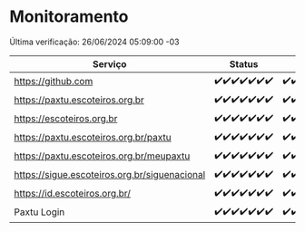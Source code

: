 # Monitoramento

Última verificação: 26/06/2024 05:09:00 -03

|Serviço|Status|Últimas 24h|
|---|---|---|
|https://github.com|<span title="2024-06-19: OK=24">✔️</span><span title="2024-06-20: OK=24">✔️</span><span title="2024-06-21: OK=24">✔️</span><span title="2024-06-22: OK=24">✔️</span><span title="2024-06-23: OK=24">✔️</span><span title="2024-06-24: OK=24">✔️</span><span title="2024-06-25: OK=8">✔️</span>|<span title="25/06/2024 05:10:00 -03 : 200">✔️</span><span title="25/06/2024 06:07:00 -03 : 200">✔️</span><span title="25/06/2024 07:07:00 -03 : 200">✔️</span><span title="25/06/2024 08:06:00 -03 : 200">✔️</span><span title="25/06/2024 09:12:00 -03 : 200">✔️</span><span title="25/06/2024 10:09:00 -03 : 200">✔️</span><span title="25/06/2024 11:06:00 -03 : 200">✔️</span><span title="25/06/2024 12:07:00 -03 : 200">✔️</span><span title="25/06/2024 13:08:00 -03 : 200">✔️</span><span title="25/06/2024 14:07:00 -03 : 200">✔️</span><span title="25/06/2024 15:10:00 -03 : 200">✔️</span><span title="25/06/2024 16:06:00 -03 : 200">✔️</span><span title="25/06/2024 17:07:00 -03 : 200">✔️</span><span title="25/06/2024 18:07:00 -03 : 200">✔️</span><span title="25/06/2024 19:06:00 -03 : 200">✔️</span><span title="25/06/2024 20:06:00 -03 : 200">✔️</span><span title="25/06/2024 21:33:00 -03 : 200">✔️</span><span title="25/06/2024 22:53:00 -03 : 200">✔️</span><span title="25/06/2024 23:25:00 -03 : 200">✔️</span><span title="26/06/2024 00:08:00 -03 : 200">✔️</span><span title="26/06/2024 01:09:00 -03 : 200">✔️</span><span title="26/06/2024 02:07:00 -03 : 200">✔️</span><span title="26/06/2024 03:10:00 -03 : 200">✔️</span><span title="26/06/2024 04:07:00 -03 : 200">✔️</span><span title="26/06/2024 05:09:00 -03 : 200">✔️</span>|
|https://paxtu.escoteiros.org.br|<span title="2024-06-19: OK=24">✔️</span><span title="2024-06-20: OK=24">✔️</span><span title="2024-06-21: OK=24">✔️</span><span title="2024-06-22: OK=24">✔️</span><span title="2024-06-23: OK=24">✔️</span><span title="2024-06-24: OK=24">✔️</span><span title="2024-06-25: OK=8">✔️</span>|<span title="25/06/2024 05:10:00 -03 : 200">✔️</span><span title="25/06/2024 06:07:00 -03 : 200">✔️</span><span title="25/06/2024 07:07:00 -03 : 200">✔️</span><span title="25/06/2024 08:06:00 -03 : 200">✔️</span><span title="25/06/2024 09:12:00 -03 : 200">✔️</span><span title="25/06/2024 10:09:00 -03 : 200">✔️</span><span title="25/06/2024 11:06:00 -03 : 200">✔️</span><span title="25/06/2024 12:07:00 -03 : 200">✔️</span><span title="25/06/2024 13:08:00 -03 : 200">✔️</span><span title="25/06/2024 14:07:00 -03 : 200">✔️</span><span title="25/06/2024 15:10:00 -03 : 200">✔️</span><span title="25/06/2024 16:06:00 -03 : 200">✔️</span><span title="25/06/2024 17:07:00 -03 : 200">✔️</span><span title="25/06/2024 18:07:00 -03 : 200">✔️</span><span title="25/06/2024 19:06:00 -03 : 200">✔️</span><span title="25/06/2024 20:06:00 -03 : 200">✔️</span><span title="25/06/2024 21:33:00 -03 : 200">✔️</span><span title="25/06/2024 22:53:00 -03 : 200">✔️</span><span title="25/06/2024 23:25:00 -03 : 200">✔️</span><span title="26/06/2024 00:08:00 -03 : 200">✔️</span><span title="26/06/2024 01:09:00 -03 : 200">✔️</span><span title="26/06/2024 02:07:00 -03 : 200">✔️</span><span title="26/06/2024 03:10:00 -03 : 200">✔️</span><span title="26/06/2024 04:07:00 -03 : 200">✔️</span><span title="26/06/2024 05:09:00 -03 : 200">✔️</span>|
|https://escoteiros.org.br|<span title="2024-06-19: OK=24">✔️</span><span title="2024-06-20: OK=24">✔️</span><span title="2024-06-21: OK=24">✔️</span><span title="2024-06-22: OK=24">✔️</span><span title="2024-06-23: OK=24">✔️</span><span title="2024-06-24: OK=24">✔️</span><span title="2024-06-25: OK=8">✔️</span>|<span title="25/06/2024 05:10:00 -03 : 200">✔️</span><span title="25/06/2024 06:07:00 -03 : 200">✔️</span><span title="25/06/2024 07:07:00 -03 : 200">✔️</span><span title="25/06/2024 08:06:00 -03 : 200">✔️</span><span title="25/06/2024 09:12:00 -03 : 200">✔️</span><span title="25/06/2024 10:09:00 -03 : 200">✔️</span><span title="25/06/2024 11:06:00 -03 : 200">✔️</span><span title="25/06/2024 12:07:00 -03 : 200">✔️</span><span title="25/06/2024 13:08:00 -03 : 200">✔️</span><span title="25/06/2024 14:07:00 -03 : 200">✔️</span><span title="25/06/2024 15:10:00 -03 : 200">✔️</span><span title="25/06/2024 16:06:00 -03 : 200">✔️</span><span title="25/06/2024 17:07:00 -03 : 200">✔️</span><span title="25/06/2024 18:07:00 -03 : 200">✔️</span><span title="25/06/2024 19:06:00 -03 : 200">✔️</span><span title="25/06/2024 20:06:00 -03 : 200">✔️</span><span title="25/06/2024 21:33:00 -03 : 200">✔️</span><span title="25/06/2024 22:53:00 -03 : 200">✔️</span><span title="25/06/2024 23:25:00 -03 : 200">✔️</span><span title="26/06/2024 00:08:00 -03 : 200">✔️</span><span title="26/06/2024 01:09:00 -03 : 200">✔️</span><span title="26/06/2024 02:07:00 -03 : 200">✔️</span><span title="26/06/2024 03:10:00 -03 : 200">✔️</span><span title="26/06/2024 04:07:00 -03 : 200">✔️</span><span title="26/06/2024 05:09:00 -03 : 200">✔️</span>|
|https://paxtu.escoteiros.org.br/paxtu|<span title="2024-06-19: OK=24">✔️</span><span title="2024-06-20: OK=24">✔️</span><span title="2024-06-21: OK=24">✔️</span><span title="2024-06-22: OK=24">✔️</span><span title="2024-06-23: OK=24">✔️</span><span title="2024-06-24: OK=24">✔️</span><span title="2024-06-25: OK=8">✔️</span>|<span title="25/06/2024 05:10:00 -03 : 200">✔️</span><span title="25/06/2024 06:07:00 -03 : 200">✔️</span><span title="25/06/2024 07:07:00 -03 : 200">✔️</span><span title="25/06/2024 08:06:00 -03 : 200">✔️</span><span title="25/06/2024 09:12:00 -03 : 200">✔️</span><span title="25/06/2024 10:09:00 -03 : 200">✔️</span><span title="25/06/2024 11:06:00 -03 : 200">✔️</span><span title="25/06/2024 12:07:00 -03 : 200">✔️</span><span title="25/06/2024 13:08:00 -03 : 200">✔️</span><span title="25/06/2024 14:07:00 -03 : 200">✔️</span><span title="25/06/2024 15:10:00 -03 : 200">✔️</span><span title="25/06/2024 16:06:00 -03 : 200">✔️</span><span title="25/06/2024 17:07:00 -03 : 200">✔️</span><span title="25/06/2024 18:07:00 -03 : 200">✔️</span><span title="25/06/2024 19:06:00 -03 : 200">✔️</span><span title="25/06/2024 20:06:00 -03 : 200">✔️</span><span title="25/06/2024 21:33:00 -03 : 200">✔️</span><span title="25/06/2024 22:53:00 -03 : 200">✔️</span><span title="25/06/2024 23:25:00 -03 : 200">✔️</span><span title="26/06/2024 00:08:00 -03 : 200">✔️</span><span title="26/06/2024 01:09:00 -03 : 200">✔️</span><span title="26/06/2024 02:07:00 -03 : 200">✔️</span><span title="26/06/2024 03:10:00 -03 : 200">✔️</span><span title="26/06/2024 04:07:00 -03 : 200">✔️</span><span title="26/06/2024 05:09:00 -03 : 200">✔️</span>|
|https://paxtu.escoteiros.org.br/meupaxtu|<span title="2024-06-19: OK=24">✔️</span><span title="2024-06-20: OK=24">✔️</span><span title="2024-06-21: OK=24">✔️</span><span title="2024-06-22: OK=24">✔️</span><span title="2024-06-23: OK=24">✔️</span><span title="2024-06-24: OK=24">✔️</span><span title="2024-06-25: OK=8">✔️</span>|<span title="25/06/2024 05:10:00 -03 : 200">✔️</span><span title="25/06/2024 06:07:00 -03 : 200">✔️</span><span title="25/06/2024 07:07:00 -03 : 200">✔️</span><span title="25/06/2024 08:06:00 -03 : 200">✔️</span><span title="25/06/2024 09:12:00 -03 : 200">✔️</span><span title="25/06/2024 10:09:00 -03 : 200">✔️</span><span title="25/06/2024 11:06:00 -03 : 200">✔️</span><span title="25/06/2024 12:07:00 -03 : 200">✔️</span><span title="25/06/2024 13:08:00 -03 : 200">✔️</span><span title="25/06/2024 14:07:00 -03 : 200">✔️</span><span title="25/06/2024 15:10:00 -03 : 200">✔️</span><span title="25/06/2024 16:06:00 -03 : 200">✔️</span><span title="25/06/2024 17:07:00 -03 : 200">✔️</span><span title="25/06/2024 18:07:00 -03 : 200">✔️</span><span title="25/06/2024 19:06:00 -03 : 200">✔️</span><span title="25/06/2024 20:06:00 -03 : 200">✔️</span><span title="25/06/2024 21:33:00 -03 : 200">✔️</span><span title="25/06/2024 22:53:00 -03 : 200">✔️</span><span title="25/06/2024 23:25:00 -03 : 200">✔️</span><span title="26/06/2024 00:08:00 -03 : 200">✔️</span><span title="26/06/2024 01:09:00 -03 : 200">✔️</span><span title="26/06/2024 02:07:00 -03 : 200">✔️</span><span title="26/06/2024 03:10:00 -03 : 200">✔️</span><span title="26/06/2024 04:07:00 -03 : 200">✔️</span><span title="26/06/2024 05:09:00 -03 : 200">✔️</span>|
|https://sigue.escoteiros.org.br/siguenacional|<span title="2024-06-19: OK=24">✔️</span><span title="2024-06-20: OK=24">✔️</span><span title="2024-06-21: OK=24">✔️</span><span title="2024-06-22: OK=24">✔️</span><span title="2024-06-23: OK=24">✔️</span><span title="2024-06-24: OK=24">✔️</span><span title="2024-06-25: OK=8">✔️</span>|<span title="25/06/2024 05:10:00 -03 : 200">✔️</span><span title="25/06/2024 06:07:00 -03 : 200">✔️</span><span title="25/06/2024 07:07:00 -03 : 200">✔️</span><span title="25/06/2024 08:06:00 -03 : 200">✔️</span><span title="25/06/2024 09:12:00 -03 : 200">✔️</span><span title="25/06/2024 10:09:00 -03 : 200">✔️</span><span title="25/06/2024 11:06:00 -03 : 200">✔️</span><span title="25/06/2024 12:07:00 -03 : 200">✔️</span><span title="25/06/2024 13:08:00 -03 : 200">✔️</span><span title="25/06/2024 14:07:00 -03 : 200">✔️</span><span title="25/06/2024 15:10:00 -03 : 200">✔️</span><span title="25/06/2024 16:06:00 -03 : 200">✔️</span><span title="25/06/2024 17:07:00 -03 : 200">✔️</span><span title="25/06/2024 18:07:00 -03 : 200">✔️</span><span title="25/06/2024 19:06:00 -03 : 200">✔️</span><span title="25/06/2024 20:06:00 -03 : 200">✔️</span><span title="25/06/2024 21:33:00 -03 : 200">✔️</span><span title="25/06/2024 22:53:00 -03 : 200">✔️</span><span title="25/06/2024 23:25:00 -03 : 200">✔️</span><span title="26/06/2024 00:08:00 -03 : 200">✔️</span><span title="26/06/2024 01:09:00 -03 : 200">✔️</span><span title="26/06/2024 02:07:00 -03 : 200">✔️</span><span title="26/06/2024 03:10:00 -03 : 200">✔️</span><span title="26/06/2024 04:07:00 -03 : 200">✔️</span><span title="26/06/2024 05:09:00 -03 : 200">✔️</span>|
|https://id.escoteiros.org.br/|<span title="2024-06-19: OK=24">✔️</span><span title="2024-06-20: OK=24">✔️</span><span title="2024-06-21: OK=24">✔️</span><span title="2024-06-22: OK=24">✔️</span><span title="2024-06-23: OK=24">✔️</span><span title="2024-06-24: OK=24">✔️</span><span title="2024-06-25: OK=8">✔️</span>|<span title="25/06/2024 05:10:00 -03 : 200">✔️</span><span title="25/06/2024 06:07:00 -03 : 200">✔️</span><span title="25/06/2024 07:07:00 -03 : 200">✔️</span><span title="25/06/2024 08:06:00 -03 : 200">✔️</span><span title="25/06/2024 09:12:00 -03 : 200">✔️</span><span title="25/06/2024 10:09:00 -03 : 200">✔️</span><span title="25/06/2024 11:07:00 -03 : 200">✔️</span><span title="25/06/2024 12:07:00 -03 : 200">✔️</span><span title="25/06/2024 13:08:00 -03 : 200">✔️</span><span title="25/06/2024 14:07:00 -03 : 200">✔️</span><span title="25/06/2024 15:10:00 -03 : 200">✔️</span><span title="25/06/2024 16:06:00 -03 : 200">✔️</span><span title="25/06/2024 17:07:00 -03 : 200">✔️</span><span title="25/06/2024 18:07:00 -03 : 200">✔️</span><span title="25/06/2024 19:06:00 -03 : 200">✔️</span><span title="25/06/2024 20:06:00 -03 : 200">✔️</span><span title="25/06/2024 21:33:00 -03 : 200">✔️</span><span title="25/06/2024 22:53:00 -03 : 200">✔️</span><span title="25/06/2024 23:25:00 -03 : 200">✔️</span><span title="26/06/2024 00:08:00 -03 : 200">✔️</span><span title="26/06/2024 01:09:00 -03 : 200">✔️</span><span title="26/06/2024 02:07:00 -03 : 200">✔️</span><span title="26/06/2024 03:10:00 -03 : 200">✔️</span><span title="26/06/2024 04:07:00 -03 : 200">✔️</span><span title="26/06/2024 05:09:00 -03 : 200">✔️</span>|
|Paxtu Login|<span title="2024-06-19: OK=24">✔️</span><span title="2024-06-20: OK=24">✔️</span><span title="2024-06-21: OK=24">✔️</span><span title="2024-06-22: OK=24">✔️</span><span title="2024-06-23: OK=24">✔️</span><span title="2024-06-24: OK=24">✔️</span><span title="2024-06-25: OK=8">✔️</span>|<span title="25/06/2024 05:10:00 -03 : 200">✔️</span><span title="25/06/2024 06:07:00 -03 : 200">✔️</span><span title="25/06/2024 07:07:00 -03 : 200">✔️</span><span title="25/06/2024 08:06:00 -03 : 200">✔️</span><span title="25/06/2024 09:12:00 -03 : 200">✔️</span><span title="25/06/2024 10:09:00 -03 : 200">✔️</span><span title="25/06/2024 11:07:00 -03 : 200">✔️</span><span title="25/06/2024 12:07:00 -03 : 200">✔️</span><span title="25/06/2024 13:08:00 -03 : 200">✔️</span><span title="25/06/2024 14:07:00 -03 : 200">✔️</span><span title="25/06/2024 15:10:00 -03 : 200">✔️</span><span title="25/06/2024 16:06:00 -03 : 200">✔️</span><span title="25/06/2024 17:07:00 -03 : 200">✔️</span><span title="25/06/2024 18:07:00 -03 : 200">✔️</span><span title="25/06/2024 19:06:00 -03 : 200">✔️</span><span title="25/06/2024 20:06:00 -03 : 200">✔️</span><span title="25/06/2024 21:33:00 -03 : 200">✔️</span><span title="25/06/2024 22:53:00 -03 : 200">✔️</span><span title="25/06/2024 23:25:00 -03 : 200">✔️</span><span title="26/06/2024 00:08:00 -03 : 200">✔️</span><span title="26/06/2024 01:09:00 -03 : 200">✔️</span><span title="26/06/2024 02:07:00 -03 : 200">✔️</span><span title="26/06/2024 03:10:00 -03 : 200">✔️</span><span title="26/06/2024 04:07:00 -03 : 200">✔️</span><span title="26/06/2024 05:09:00 -03 : 200">✔️</span>|
